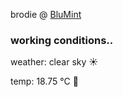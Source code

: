 brodie @ [BluMint](https://www.linkedin.com/company/blumint-io/)

<!--weather_start-->
### working conditions..

weather: clear sky ☀️

temp: 18.75 °C 👕

<!--weather_end-->

